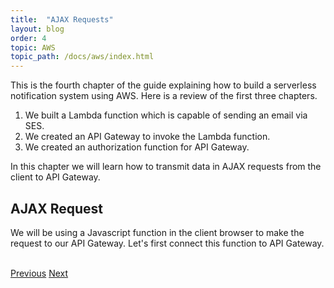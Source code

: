 ```yaml
---
title:  "AJAX Requests"
layout: blog
order: 4
topic: AWS
topic_path: /docs/aws/index.html
---
```

This is the fourth chapter of the guide explaining how to build a serverless notification system using AWS. Here is a review of the first three chapters.
1. We built a Lambda function which is capable of sending an email via SES.
2. We created an API Gateway to invoke the Lambda function.
3. We created an authorization function for API Gateway.

In this chapter we will learn how to transmit data in AJAX requests from the client to API Gateway.

## AJAX Request
We will be using a Javascript function in the client browser to make the request to our API Gateway. Let's first connect this function to API Gateway.


<br>
<a href="/docs/aws/api-gateway-authorization.html"
   class="btn-lg btn-secondary">Previous</a>
<a href="/docs/aws/html-forms.html"
   class="btn-lg btn-primary">Next</a>